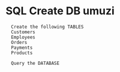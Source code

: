 # SQL Create DB umuzi

      Create the following TABLES 
      Customers
      Employees
      Orders
      Payments
      Products
      
      Query the DATABASE
